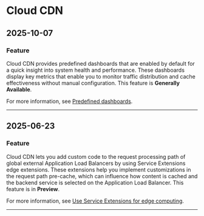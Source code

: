 # Cloud CDN

## 2025-10-07

### Feature

Cloud CDN provides predefined dashboards that are enabled by default for a quick
insight into system health and performance. These dashboards display key metrics
that enable you to monitor traffic distribution and cache effectiveness without
manual configuration. This feature is **Generally Available**.

For more information, see [Predefined dashboards](https://docs.cloud.google.com/cdn/docs/logging#predefined-cdn-dashboards).

---
## 2025-06-23

### Feature

Cloud CDN lets you add custom code to the request processing path of global external Application Load Balancers by using Service Extensions edge extensions. These extensions help you implement customizations in the request path pre-cache, which can influence how content is cached and the backend service is selected on the Application Load Balancer. This feature is in **Preview**.

For more information, see [Use Service Extensions for edge computing](https://cloud.google.com/cdn/docs/integration-with-service-extensions).

---
